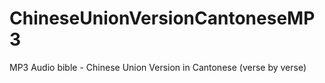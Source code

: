 # ChineseUnionVersionCantoneseMP3
MP3 Audio bible - Chinese Union Version in Cantonese (verse by verse)
